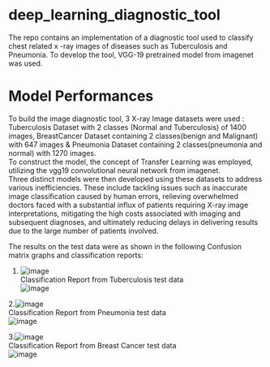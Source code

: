 # deep_learning_diagnostic_tool
The repo contains an implementation of a diagnostic tool used to classify chest related x -ray images of diseases such as Tuberculosis and Pneumonia. To develop the tool, VGG-19 pretrained model from imagenet was used.


# Model Performances
To build the image diagnostic tool, 3 X-ray Image datasets were used : Tuberculosis Dataset with 2 classes (Normal and Tuberculosis) of 1400 images, BreastCancer Dataset containing 2 classes(benign and Malignant) with 647 images & Pneumonia Dataset containing 2 classes(pneumonia and normal) with 1270 images. <br />
To construct the model, the concept of Transfer Learning was employed, utilizing the vgg19 convolutional neural network from imagenet. <br /> 
Three distinct models were then developed using these datasets to address various inefficiencies. These include tackling issues such as inaccurate image classification caused by human errors, relieving overwhelmed doctors faced with a substantial influx of patients requiring X-ray image interpretations, mitigating the high costs associated with imaging and subsequent diagnoses, and ultimately reducing delays in delivering results due to the large number of patients involved.

The results on the test data were as shown in the following Confusion matrix graphs and classification reports:  <br />

 1. ![image](https://github.com/john-thuo1/deep_learning_diagnostic_tool/assets/108690517/1157e87b-a4a6-4e63-a5d1-2ed0b17165c0) <br />
    Classification Report from Tuberculosis test data<br />
    ![image](https://github.com/john-thuo1/deep_learning_diagnostic_tool/assets/108690517/628113df-8011-4bba-827f-2db8f3aa560f)

 2.![image](https://github.com/john-thuo1/deep_learning_diagnostic_tool/assets/108690517/5e50919d-7eb3-4e4c-b806-ad1936b528f6) <br />
    Classification Report from Pneumonia test data<br />
    ![image](https://github.com/john-thuo1/deep_learning_diagnostic_tool/assets/108690517/ec7de1b0-8622-4e5a-b2a9-2696514c07c8)
    
 3.![image](https://github.com/john-thuo1/deep_learning_diagnostic_tool/assets/108690517/f040f3a6-f772-4fb4-b75d-be6207105e58)<br />
    Classification Report from Breast Cancer test data<br />
    ![image](https://github.com/john-thuo1/deep_learning_diagnostic_tool/assets/108690517/8a3def6c-78b7-4936-85c3-8fd3b5a122a2)<br />

